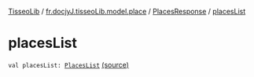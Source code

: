 [TisseoLib](../../index.md) / [fr.docjyJ.tisseoLib.model.place](../index.md) / [PlacesResponse](index.md) / [placesList](./places-list.md)

# placesList

`val placesList: `[`PlacesList`](../-places-list/index.md) [(source)](https://github.com/docjyJ/TisseoLib/tree/master/src/main/kotlin/fr/docjyJ/tisseoLib/model/place/PlacesResponse.kt#L11)